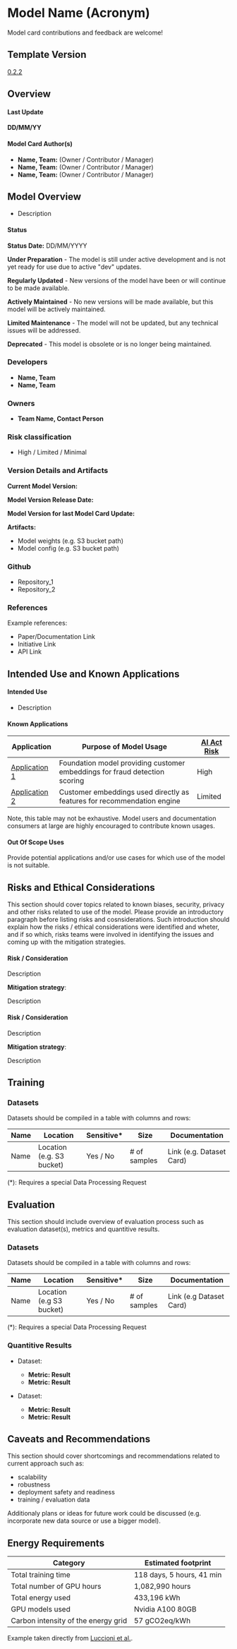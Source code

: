 <!-- info: This model card template was
derived for usage at Zalando based on existing
[Huggingface](https://huggingface.co/docs/hub/model-cards) and
[Google](https://modelcards.withgoogle.com/about) templates.

Contributors: Alex Loosley, Rocco Maresca, Pak-Hang Wong, Håkan Jonsson
-->

<h1>Model Name (Acronym)</h1>

Model card contributions and feedback are welcome!

## Template Version
<!-- scope: telescope -->
<!-- info: link to model card version - we recommend using git tags / releases -->
[0.2.2]()

## Overview

#### Last Update
<!-- info: Remember to add reference to version control document or system. -->
**DD/MM/YY**

#### Model Card Author(s)
<!-- info: Authors should get credit in overview section

Select one or more roles per author and reference author's
emails to ease communication and add transparency. -->

- **Name, Team:** (Owner / Contributor / Manager)
- **Name, Team:** (Owner / Contributor / Manager)
- **Name, Team:** (Owner / Contributor / Manager)

## Model Overview
* Description
<!-- info: Brief (max 200 words) description of the model architecture and the task(s) it was trained to solve. -->

#### Status
<!-- scope: telescope -->
<!-- info: Select **one:** -->
**Status Date:** DD/MM/YYYY

**Under Preparation** - The model is still under active development
and is not yet ready for use due to active "dev" updates.

**Regularly Updated** - New versions of the model
have been or will continue to be made available.

**Actively Maintained** - No new versions will be made
available, but this model will
be actively maintained.

**Limited Maintenance** - The model will not be updated,
but any technical issues will be
addressed.

**Deprecated** - This model is obsolete or is
no longer being maintained.

### Developers
- **Name, Team**
- **Name, Team**

### Owners
<!-- info: Remember to reference developers and owners emails. -->
- **Team Name, Contact Person**

### Risk classification

<!-- info: Use the AI Act risk classification criteria found here: http://ai-act.eu/risk.
Reference assesment document if possible. -->
- High / Limited / Minimal

### Version Details and Artifacts
<!-- scope: periscope -->
<!-- info: Provide details about the current model version
and which model version the current model card corresponds to.

For models without version number, use "Not currently tracked"
but be sure to track the release date of the model.
-->
**Current Model Version:**

**Model Version Release Date:**

**Model Version for last Model Card Update:**

**Artifacts:**


- Model weights (e.g. S3 bucket path)
- Model config (e.g. S3 bucket path)

### Github
<!-- info: Remember to link repositories. -->
- Repository_1
- Repository_2

### References
Example references:

- Paper/Documentation Link
- Initiative Link
- API Link

## Intended Use and Known Applications
#### Intended Use
<!-- info: This section focuses on the initial purpose and/or reasoning
for creating the model.-->

* Description

#### Known Applications
<!-- info: Fill out the following section if the model has any
current known usages.
-->

| **Application**   | **Purpose of Model Usage**                                                 | **[AI Act Risk](https://digital-strategy.ec.europa.eu/en/policies/regulatory-framework-ai)** |
|-------------------|----------------------------------------------------------------------------|----------------------------------------------------------------------------------------------|
| [Application 1]() | Foundation model providing customer embeddings for fraud detection scoring | High                                                                                         |
| [Application 2]() | Customer embeddings used directly as features for recommendation engine    | Limited                                                                                      |

Note, this table may not be exhaustive.  Model users and documentation consumers at large
are highly encouraged to contribute known usages.

#### Out Of Scope Uses
Provide potential applications and/or use cases for which use of the model is not suitable.

## Risks and Ethical Considerations
This section should cover topics related to known biases, security, privacy and other risks related to use of the model. Please provide an introductory paragraph before listing risks and cosnsiderations. Such introduction should explain
how the risks / ethical considerations were identified
and wheter, and if so which, risks teams were involved in identifying the issues and coming up with the mitigation strategies.

#### Risk / Consideration

Description

**Mitigation strategy**:

Description

#### Risk / Consideration

Description

**Mitigation strategy**:

Description

## Training
<!-- info: This section should include overview regarding training process such as training dataset(s), training task (ex. next token prediciton, pixel-wise classification). -->

### Datasets
Datasets should be compiled in a table with columns and rows:

| Name  | Location | Sensitive*  | Size   | Documentation
|---|---|---|---|---|
Name | Location (e.g. S3 bucket) | Yes / No | # of samples | Link (e.g. Dataset Card)


(*): Requires a special Data Processing Request
## Evaluation
<!-- info: Remember to reference metrics definitions and results variance (if available.) -->
This section should include overview of evaluation process such as evaluation dataset(s), metrics and quantitive results.


### Datasets
Datasets should be compiled in a table with columns and rows:

| Name  | Location | Sensitive*  | Size   | Documentation
|---|---|---|---|---|
Name | Location (e.g S3 bucket) | Yes / No | # of samples | Link (e.g Dataset Card)

(*): Requires a special Data Processing Request

### Quantitive Results
<!-- info: Please provide rationales for selected metrics.  -->
* Dataset:
    * **Metric: Result**
    * **Metric: Result**

* Dataset:
    * **Metric: Result**
    * **Metric: Result**

## Caveats and Recommendations
This section should cover shortcomings and recommendations related to current approach such as:

* scalability
* robustness
* deployment safety and readiness
* training / evaluation data


Additionaly plans or ideas for future work could be discussed (e.g. incorporate new data source or use a bigger model).

## Energy Requirements
<!-- scope: telescope -->
<!-- info: estimate the total energy footprint of this model.-->

| Category                            | Estimated footprint       |
|-------------------------------------|---------------------------|
| Total training time                 | 118 days, 5 hours, 41 min |
| Total number of GPU hours           | 1,082,990 hours           |
| Total energy used                   | 433,196 kWh               |
| GPU models used                     | Nvidia A100 80GB          |
| Carbon intensity of the energy grid | 57 gCO2eq/kWh             |

Example taken directly from [Luccioni et al.](https://arxiv.org/pdf/2211.02001.pdf).

